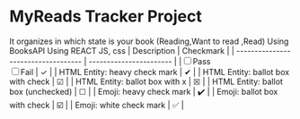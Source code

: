 # MyReads Tracker Project

It organizes in which state is your book (Reading,Want to read ,Read)
Using BooksAPI
Using REACT JS, css
| Description                         | Checkmark               |
| ----------------------------------- | ----------------------- |
|<input type="checkbox"/>Pass<br/><input type="checkbox"/>Fail
| &check;                 |
| HTML Entity: heavy check mark       | &#10004;                |
| HTML Entity: ballot box with check  | &#9745;                 |
| HTML Entity: ballot box with x      | &#9746;                 |
| HTML Entity: ballot box (unchecked) | &#9744;                 |
| Emoji: heavy check mark             | :heavy_check_mark:      |
| Emoji: ballot box with check        | :ballot_box_with_check: |
| Emoji: white check mark             | :white_check_mark:      |
